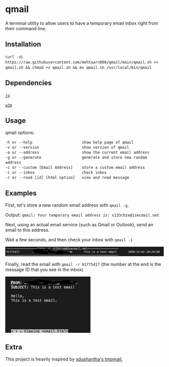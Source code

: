 # qmail
A terminal utility to allow users to have a temporary email inbox right from their command line.

## Installation
`curl -sL https://raw.githubusercontent.com/mehtaarn000/qmail/main/qmail.sh >> qmail.sh && chmod +x qmail.sh && mv qmail.sh /usr/local/bin/qmail`

## Dependencies
[`jq`](https://github.com/stedolan/jq)

[`w3m`](http://w3m.sourceforge.net/)


## Usage
qmail options:

    -h or --help                      show help page of qmail
    -v or --version                   show version of qmail
    -a or --address                   show the current email address
    -g or --generate                  generate and store new random address
    -c or --custom [Email Address]    store a custom email address
    -i or --inbox                     check inbox
    -r or --read [id] [html option]   view and read message

## Examples
First, let's store a new random email address with `qmail -g`.

Output:
`qmail: Your temporary email address is: s133chze@1secmail.net`

Next, using an actual email service (such as Gmail or Outlook), send an email to this address.

Wait a few seconds, and then check your inbox with `qmail -i`

![View Inbox](https://github.com/mehtaarn000/qmail/blob/main/images/viewinbox.png)

Finally, read the email with `qmail -r 91775417` (the number at the end is the message ID that you see in the inbox)

![View Email](https://github.com/mehtaarn000/qmail/blob/main/images/viewemail.png)

## Extra
This project is heavily inspired by [sdushantha's tmpmail.](https://github.com/sdushantha/tmpmail)
